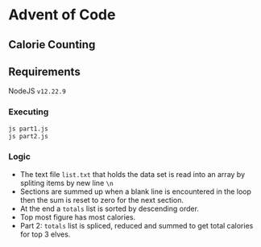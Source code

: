 Advent of Code
===

## Calorie Counting

## Requirements

NodeJS `v12.22.9`

### Executing

```sh
js part1.js
js part2.js
```

### Logic

 - The text file `list.txt` that holds the data set is read into an array by spliting items 
by new line `\n` 
 - Sections are summed up when a blank line is encountered in the loop then the sum is reset to zero
for the next section.
 - At the end a `totals` list is sorted by descending order.
 - Top most figure has most calories.
 - Part 2: `totals` list is spliced, reduced and summed to get total calories for top 3 elves.



